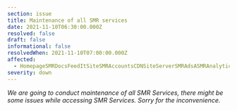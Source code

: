 ```yaml
---
section: issue
title: Maintenance of all SMR services
date: 2021-11-10T06:30:00.000Z
resolved: false
draft: false
informational: false
resolvedWhen: 2021-11-10T07:00:00.000Z
affected:
  - HomepageSMRDocsFeedItSiteSMRAccountsCDNSiteServerSMRAdsASMRAnalyticsBotServerSMRBotFeedIt
severity: down
---
```

*We are going to conduct maintenance of all SMR Services, there might be some issues while accessing SMR Services. Sorry for the inconvenience.*